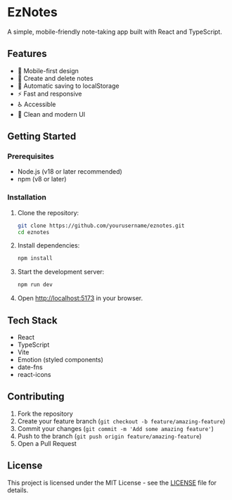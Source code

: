 # EzNotes

A simple, mobile-friendly note-taking app built with React and TypeScript.

## Features

- 📱 Mobile-first design
- 📝 Create and delete notes
- 💾 Automatic saving to localStorage
- ⚡ Fast and responsive
- ♿ Accessible
- 🎨 Clean and modern UI

## Getting Started

### Prerequisites

- Node.js (v18 or later recommended)
- npm (v8 or later)

### Installation

1. Clone the repository:
   ```bash
   git clone https://github.com/yourusername/eznotes.git
   cd eznotes
   ```

2. Install dependencies:
   ```bash
   npm install
   ```

3. Start the development server:
   ```bash
   npm run dev
   ```

4. Open [http://localhost:5173](http://localhost:5173) in your browser.

## Tech Stack

- React
- TypeScript
- Vite
- Emotion (styled components)
- date-fns
- react-icons

## Contributing

1. Fork the repository
2. Create your feature branch (`git checkout -b feature/amazing-feature`)
3. Commit your changes (`git commit -m 'Add some amazing feature'`)
4. Push to the branch (`git push origin feature/amazing-feature`)
5. Open a Pull Request

## License

This project is licensed under the MIT License - see the [LICENSE](LICENSE) file for details.
